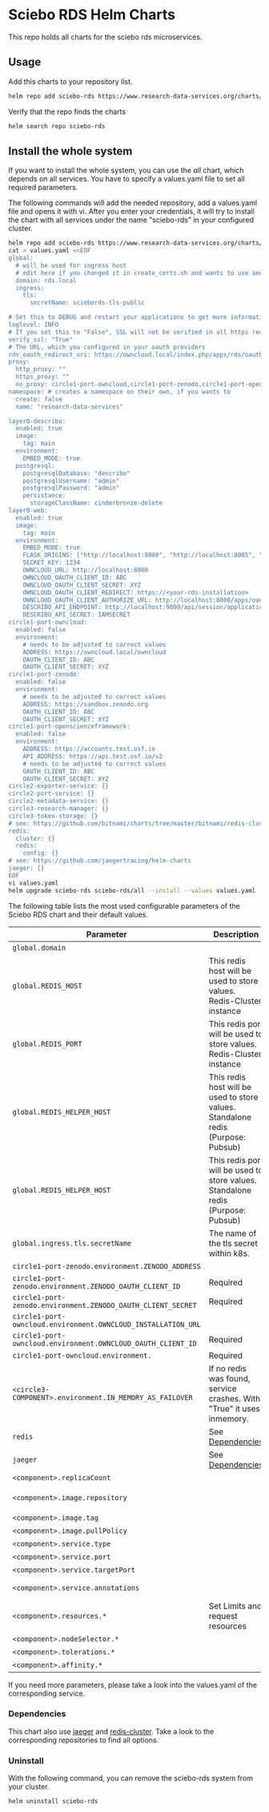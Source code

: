 # Sciebo RDS Helm Charts

This repo holds all charts for the sciebo rds microservices.

## Usage

Add this charts to your repository list.

```bash
helm repo add sciebo-rds https://www.research-data-services.org/charts/
```

Verify that the repo finds the charts

```bash
helm search repo sciebo-rds
```

## Install the whole system

If you want to install the whole system, you can use the *all* chart, which depends on all services. You have to specify a values.yaml file to set all required parameters.

The following commands will add the needed repository, add a values.yaml file and opens it with vi. After you enter your credentials, it will try to install the chart with all services under the name "sciebo-rds" in your configured cluster.

```bash
helm repo add sciebo-rds https://www.research-data-services.org/charts/
cat > values.yaml <<EOF
global:
  # will be used for ingress host
  # edit here if you changed it in create_certs.sh and wants to use another domain
  domain: rds.local
  ingress:
    tls:
      secretName: sciebords-tls-public

# Set this to DEBUG and restart your applications to get more informations in logs. Default: INFO
loglevel: INFO
# If you set this to "False", SSL will not be verified in all https requests. Default: "True"
verify_ssl: "True"
# The URL, which you configured in your oauth providers
rds_oauth_redirect_uri: https://owncloud.local/index.php/apps/rds/oauth
proxy:
  http_proxy: ""
  https_proxy: ""
  no_proxy: circle1-port-owncloud,circle1-port-zenodo,circle1-port-openscienceframework,circle1-port-reva,circle2-port-service,circle3-token-storage,circle3-research-manager
namespace: # creates a namespace on their own, if you wants to
  create: false
  name: "research-data-services"

layer0-describo:
  enabled: true
  image:
    tag: main
  environment:
    EMBED_MODE: true
  postgresql:
    postgresqlDatabase: "describo"
    postgresqlUsername: "admin"
    postgresqlPassword: "admin"
    persistance:
      storageClassName: cinderbronze-delete
layer0-web:
  enabled: true
  image:
    tag: main
  environment:
    EMBED_MODE: true
    FLASK_ORIGINS: ["http://localhost:8080", "http://localhost:8085", "http://localhost:8000", "http://localhost:9100"]
    SECRET_KEY: 1234
    OWNCLOUD_URL: http://localhost:8000
    OWNCLOUD_OAUTH_CLIENT_ID: ABC
    OWNCLOUD_OAUTH_CLIENT_SECRET: XYZ
    OWNCLOUD_OAUTH_CLIENT_REDIRECT: https://<your-rds-installation>
    OWNCLOUD_OAUTH_CLIENT_AUTHORIZE_URL: http://localhost:8000/apps/oauth2/authorize
    DESCRIBO_API_ENDPOINT: http://localhost:9000/api/session/application
    DESCRIBO_API_SECRET: IAMSECRET
circle1-port-owncloud:
  enabled: false
  environment:
    # needs to be adjusted to correct values
    ADDRESS: https://owncloud.local/owncloud
    OAUTH_CLIENT_ID: ABC
    OAUTH_CLIENT_SECRET: XYZ
circle1-port-zenodo:
  enabled: false
  environment:
    # needs to be adjusted to correct values
    ADDRESS: https://sandbox.zenodo.org
    OAUTH_CLIENT_ID: ABC
    OAUTH_CLIENT_SECRET: XYZ
circle1-port-openscienceframework:
  enabled: false
  environment:
    ADDRESS: https://accounts.test.osf.io
    API_ADDRESS: https://api.test.osf.io/v2
    # needs to be adjusted to correct values
    OAUTH_CLIENT_ID: ABC
    OAUTH_CLIENT_SECRET: XYZ
circle2-exporter-service: {}
circle2-port-service: {}
circle2-metadata-service: {}
circle3-research-manager: {}
circle3-token-storage: {}
# see: https://github.com/bitnami/charts/tree/master/bitnami/redis-cluster
redis:
  cluster: {}
  redis:
    config: {}
# see: https://github.com/jaegertracing/helm-charts
jaeger: {}
EOF
vi values.yaml
helm upgrade sciebo-rds sciebo-rds/all --install --values values.yaml
```

The following table lists the most used configurable parameters of the Sciebo RDS chart and their default values.

| Parameter                                                     | Description                                                                      | Default                                              |
| ------------------------------------------------------------- | -------------------------------------------------------------------------------- | ---------------------------------------------------- |
| `global.domain`                                               |                                                                                  | https://localhost                                    |
| `global.REDIS_HOST`                                           | This redis host will be used to store values. Redis-Cluster instance             | redis                                                |
| `global.REDIS_PORT`                                           | This redis port will be used to store values. Redis-Cluster instance             | 6379                                                 |
| `global.REDIS_HELPER_HOST`                                    | This redis host will be used to store values. Standalone redis (Purpose: Pubsub) | redis                                                |
| `global.REDIS_HELPER_HOST`                                    | This redis port will be used to store values. Standalone redis (Purpose: Pubsub) | 6379                                                 |
| `global.ingress.tls.secretName`                               | The name of the tls secret within k8s.                                           | "sciebords-tls-public"                               |
| `circle1-port-zenodo.environment.ZENODO_ADDRESS`              |                                                                                  | https://sandbox.zenodo.org                           |
| `circle1-port-zenodo.environment.ZENODO_OAUTH_CLIENT_ID`      | Required                                                                         |                                                      |
| `circle1-port-zenodo.environment.ZENODO_OAUTH_CLIENT_SECRET`  | Required                                                                         |                                                      |
| `circle1-port-owncloud.environment.OWNCLOUD_INSTALLATION_URL` |                                                                                  | https://localhost/owncloud                           |
| `circle1-port-owncloud.environment.OWNCLOUD_OAUTH_CLIENT_ID`  | Required                                                                         |                                                      |
| `circle1-port-owncloud.environment.`                          | Required                                                                         |                                                      |
| `<circle3-COMPONENT>.environment.IN_MEMORY_AS_FAILOVER`       | If no redis was found, service crashes. With "True" it uses inmemory.            | "False"                                              |
| `redis`                                                       | See [Dependencies](#Dependencies)                                                |                                                      |
| `jaeger`                                                      | See [Dependencies](#Dependencies)                                                |                                                      |
| `<component>.replicaCount`                                    |                                                                                  | 1                                                    |
| `<component>.image.repository`                                |                                                                                  | `zivgitlab.wwu.io/sciebo-rds/sciebo-rds/<component>` |
| `<component>.image.tag`                                       |                                                                                  | master                                               |
| `<component>.image.pullPolicy`                                |                                                                                  | Always                                               |
| `<component>.service.type`                                    |                                                                                  | ClusterIP                                            |
| `<component>.service.port`                                    |                                                                                  | 80                                                   |
| `<component>.service.targetPort`                              |                                                                                  | 8080                                                 |
| `<component>.service.annotations`                             |                                                                                  | prometheus.io/scrape: "true"                         |
| `<component>.resources.*`                                     | Set Limits and request resources                                                 | {}                                                   |
| `<component>.nodeSelector.*`                                  |                                                                                  | {}                                                   |
| `<component>.tolerations.*`                                   |                                                                                  | []                                                   |
| `<component>.affinity.*`                                      |                                                                                  | {}                                                   |
If you need more parameters, please take a look into the values.yaml of the corresponding service.

### Dependencies

This chart also use [jaeger](https://github.com/jaegertracing/helm-charts) and [redis-cluster](https://github.com/bitnami/charts/tree/master/bitnami/redis-cluster). Take a look to the corresponding repositories to find all options.

### Uninstall 

With the following command, you can remove the sciebo-rds system from your cluster.

```bash
helm uninstall sciebo-rds
```